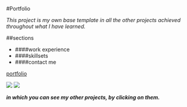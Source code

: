 #Portfolio

*This project is my own base template in all the other projects achieved throughout what I have learned.*

##sections

- ####work experience
- ####skillsets
- ####contact me


[portfolio](https://github.com/oscar91511/portfolio "portfolio")

![]( https://i.ibb.co/1LJ3gVV/Captura-de-pantalla-402.png)
![](https://i.ibb.co/TbfKkVh/Captura-de-pantalla-403.png)

***in which you can see my other projects, by clicking on them.***





